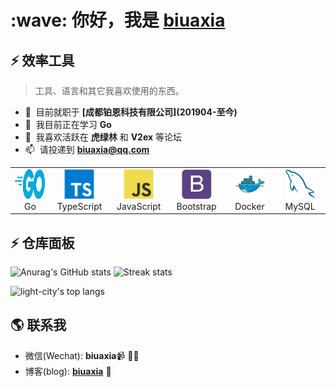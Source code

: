 <h1 align="left" id="macropower-title">:wave: 你好，我是 <a href="https://www.biuaxia.cn/" target="_blank">biuaxia</a></h1>

## ⚡ 效率工具

> 工具、语言和其它我喜欢使用的东西。

- :office: &nbsp;目前就职于 **[成都铂恩科技有限公司]\(201904-至今\)**
- :seedling: &nbsp;我目前正在学习 **Go**
- :speech_balloon: &nbsp;我喜欢活跃在 **虎绿林** 和 **V2ex** 等论坛
- :mailbox: &nbsp;请投递到 **[biuaxia@qq.com](mailto:biuaxia@qq.com)**

<table>
  <tr>
    <td align="center" width="96">
      <img src="./img/go-flat.svg" width="48" height="48" alt="Golang" />
      <br>Go
    </td>
    <td align="center" width="96">
      <img src="./img/typescript-original.svg" width="48" height="48" alt="TypeScript" />
      <br>TypeScript
    </td>
    <td align="center" width="96">
      <img src="./img/javascript-original.svg" width="48" height="48" alt="JavaScript" />
      <br>JavaScript
    </td>
    <td align="center" width="96">
      <img src="./img/bootstrap-plain.svg" width="48" height="48" alt="Bootstrap" />
      <br>Bootstrap
    </td>
    <td align="center" width="96"> 
      <img src="./img/docker-original.svg" width="48" height="48" alt="Docker" />
      <br>Docker
    </td>
    <td align="center"  width="96">
      <img src="./img/mysql-original.svg" width="48" height="48" alt="MySQL" />
      <br>MySQL
    </td>
  </tr>
</table>

## ⚡ 仓库面板

![Anurag's GitHub stats](https://github-readme-stats.vercel.app/api?username=biuaxia&theme=cobalt2&show_icons=true)
![Streak stats](https://github-readme-streak-stats.herokuapp.com/?user=biuaxia&show_icons=true&theme=tokyonight)
<p align='left'>
  <img align="top" src="https://github-readme-stats.vercel.app/api/top-langs/?username=biuaxia&bg_color=071A2C&line_height=20&text_color=FFFFFF" alt="light-city's top langs"/>
</p>

## 🌎 联系我

- 微信(Wechat): **biuaxia**📹 ✍🏾
- 博客(blog): **[biuaxia](https://www.biuaxia.cn/)** 🍭
